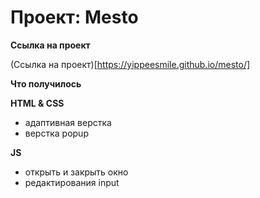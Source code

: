 # Проект: Mesto

**Ссылка на проект**

(Ссылка на проект)[https://yippeesmile.github.io/mesto/]


**Что получилось**

**HTML & CSS**

* адаптивная верстка 
* верстка popup

**JS**
* открыть и закрыть окно
* редактирования input

